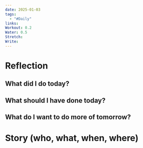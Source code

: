 ```yaml
---
date: 2025-01-03
tags:
  - "#Daily"
links: 
Workout: 0.2
Water: 0.5
Stretch: 
Write:
---
```

# Reflection
## What did I do today?

## What should I have done today?

## What do I want to do more of tomorrow?

# Story (who, what, when, where)

